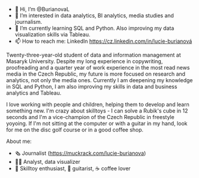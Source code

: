 - 👋 Hi, I’m @BurianovaL
- 👀 I’m interested in data analytics, BI analytics, media studies and journalism.
- 🌱 I’m currently learning SQL and Python. Also improving my data visualization skills via Tableau.
- 📫 How to reach me: LinkedIn https://cz.linkedin.com/in/lucie-burianová 

Twenty-three-year-old student of data and information management at Masaryk University. Despite my long experience in copywriting, proofreading and a quarter year of work experience in the most read news media in the Czech Republic, my future is more focused on research and analytics, not only the media ones. Currently I am deepening my knowledge in SQL and Python, I am also improving my skills in data and business analytics and Tableau.

I love working with people and children, helping them to develop and learn something new. I'm crazy about skilltoys - I can solve a Rubik's cube in 12 seconds and I'm a vice-champion of the Czech Republic in freestyle yoyoing. If I'm not sitting at the computer or with a guitar in my hand, look for me on the disc golf course or in a good coffee shop.


About me: 
- 🗞️ Journalist (https://muckrack.com/lucie-burianova)
- 👩‍💻 Analyst, data visualizer
- 🤹 Skilltoy enthusiast, 🎸 guitarist, ☕️ coffee lover

<!---
BurianovaL/BurianovaL is a ✨ special ✨ repository because its `README.md` (this file) appears on your GitHub profile.
You can click the Preview link to take a look at your changes.
--->
